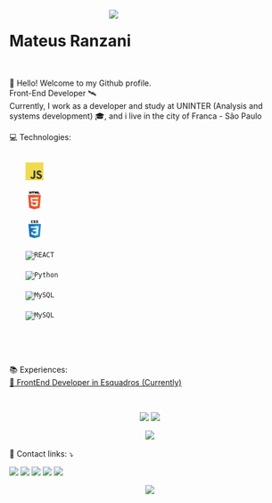 <br>
<img src="https://cdn.jsdelivr.net/gh/devicons/devicon/icons/react/react-original-wordmark.svg" min-width="325px" max-width="325px" width="325px" align="right">
<h1>
  Mateus Ranzani
</h1>
  
<br>
  
<p align="left"> 
👋 Hello! Welcome to my Github profile.
 <br>
Front-End Developer 🛰️
<br>
Currently, I work as a developer and study at UNINTER (Analysis and systems development) 🎓, and i live in the city of Franca - São Paulo
<br>

<p align="left">
  💻 Technologies:
</p>

  <code>
    <img height="32" src="https://raw.githubusercontent.com/github/explore/80688e429a7d4ef2fca1e82350fe8e3517d3494d/topics/javascript/javascript.png"   alt="Javascript"/>
  </code>
  <code>
    <img height="32" src="https://raw.githubusercontent.com/github/explore/80688e429a7d4ef2fca1e82350fe8e3517d3494d/topics/html/html.png" alt="HTML5"/>
  </code>
  <code>
    <img height="32" src="https://raw.githubusercontent.com/github/explore/80688e429a7d4ef2fca1e82350fe8e3517d3494d/topics/css/css.png" alt="CSS"/>
  </code>
  <code>
    <img height="32" src="https://upload.wikimedia.org/wikipedia/commons/thumb/a/a7/React-icon.svg/1280px-React-icon.svg.png" alt="REACT"/>
  </code>
  <code>
    <img height="32" src="https://upload.wikimedia.org/wikipedia/commons/thumb/0/0a/Python.svg/640px-Python.svg.png" alt="Python"/>
  </code>  
  <code>
    <img height="32" src="https://w7.pngwing.com/pngs/423/333/png-transparent-mysql-logo-database-join-table-blue-furniture-text-thumbnail.png" alt="MySQL"/>
  </code>
  <code>
    <img height="32" src="https://e7.pngegg.com/pngimages/328/221/png-clipart-c-programming-language-logo-microsoft-visual-studio-net-framework-javascript-icon-purple-logo.png" alt="MySQL"/>
  </code>
</code>

<br> <br> 

<p align="left">
 📚 Experiences:
<a href="https://esquadros.com.br/"> <br>📌 FrontEnd Developer in Esquadros  (Currently) </a>
</p>

<br>

<p  align="center">
<td width="50%" align="center">
   <img height="165em" src="https://github-readme-stats.vercel.app/api?username=MateusRanzani&show_icons=true&theme=radical&include_all_commits=false&count_private=true"/>
</td>
  
<td width="50%" align="center">
  <img height="165em" src="https://github-readme-stats.vercel.app/api/top-langs/?username=MateusRanzani&layout=compact&langs_count=7&theme=radical"/>
  </td>
  
</tr>
</table>

<br>
<p  align="center">
<img src="https://user-images.githubusercontent.com/73097560/115834477-dbab4500-a447-11eb-908a-139a6edaec5c.gif"> 
<p align="left">
  💌 Contact links: ⤵️
</p>

<p align="left">
  <a href="https://mail.google.com/mail/u/0/#inbox?compose=GTvVlcSHwsJWHqHhPsCMkDSPkhjdCTnMcZMqBNzkKSNHrkkgxFKXqgbrgmkWdrgzwhkvNnNFgVgKq" alt="Gmail">
  <img src="https://img.shields.io/badge/Gmail-D14836?style=for-the-badge&logo=gmail&logoColor=white" /></a>
  <a href="https://api.whatsapp.com/send?phone=5516988652219&text=Mateus%20Ranzani%20(Desenvolvedor%20Front-End)" alt="WhatsApp">
  <img src="https://img.shields.io/badge/WhatsApp-25D366?style=for-the-badge&logo=whatsapp&logoColor=white"/></a>
  <a href="https://www.facebook.com/profile.php?id=100023018430289" alt="Facebook">
  <img src="https://img.shields.io/badge/Facebook-1877F2?style=for-the-badge&logo=facebook&logoColor=white"/></a>
  <a href="https://www.instagram.com/mateus_ranzani/" alt="Instagram">
  <img src="https://img.shields.io/badge/Instagram-E4405F?style=for-the-badge&logo=instagram&logoColor=white"/></a>
  <a href="https://www.linkedin.com/in/mateus-ranzani-89744421b/">
  <img src="https://img.shields.io/badge/LinkedIn-0077B5?style=for-the-badge&logo=linkedin&logoColor=white"/></a>
</p> 
<p  align="center">
<img src="https://user-images.githubusercontent.com/73097560/115834477-dbab4500-a447-11eb-908a-139a6edaec5c.gif" width="1px"> 
<br>  
